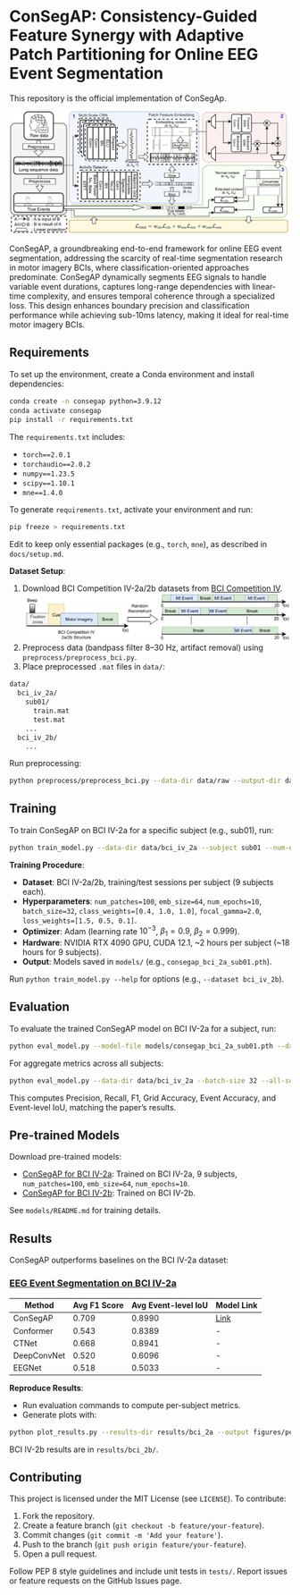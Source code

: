 # ConSegAP: Consistency-Guided Feature Synergy with Adaptive Patch Partitioning for Online EEG Event Segmentation

This repository is the official implementation of ConSegAp.

![ConSegAP Architecture](figures/architect.png)

ConSegAP, a groundbreaking end-to-end framework for online EEG event segmentation, addressing the scarcity of real-time segmentation research in motor imagery BCIs, where classification-oriented approaches predominate. ConSegAP dynamically segments EEG signals to handle variable event durations, captures long-range dependencies with linear-time complexity, and ensures temporal coherence through a specialized loss. This design enhances boundary precision and classification performance while achieving sub-10ms latency, making it ideal for real-time motor imagery BCIs.

## Requirements

To set up the environment, create a Conda environment and install dependencies:

```bash
conda create -n consegap python=3.9.12
conda activate consegap
pip install -r requirements.txt
```

The `requirements.txt` includes:
- `torch==2.0.1`
- `torchaudio==2.0.2`
- `numpy==1.23.5`
- `scipy==1.10.1`
- `mne==1.4.0`

To generate `requirements.txt`, activate your environment and run:
```bash
pip freeze > requirements.txt
```
Edit to keep only essential packages (e.g., `torch`, `mne`), as described in `docs/setup.md`.

**Dataset Setup**:
1. Download BCI Competition IV-2a/2b datasets from [BCI Competition IV]([http://bnci-horizon-2020.eu/database/data-sets](https://www.bbci.de/competition/iv/#dataset2a)).
![ConSegAP Architecture](figures/data_structure.png)
3. Preprocess data (bandpass filter 8–30 Hz, artifact removal) using `preprocess/preprocess_bci.py`.
4. Place preprocessed `.mat` files in `data/`:
```
data/
  bci_iv_2a/
    sub01/
      train.mat
      test.mat
    ...
  bci_iv_2b/
    ...
```

Run preprocessing:
```bash
python preprocess/preprocess_bci.py --data-dir data/raw --output-dir data/bci_iv_2a
```

## Training

To train ConSegAP on BCI IV-2a for a specific subject (e.g., sub01), run:

```bash
python train_model.py --data-dir data/bci_iv_2a --subject sub01 --num-epochs 10 --batch-size 32 --num-patches 100 --emb-size 64 --class-weights 0.4,1.0,1.0 --focal-gamma 2.0 --loss-weights 1.5,0.5,0.1
```

**Training Procedure**:
- **Dataset**: BCI IV-2a/2b, training/test sessions per subject (9 subjects each).
- **Hyperparameters**: `num_patches=100`, `emb_size=64`, `num_epochs=10`, `batch_size=32`, `class_weights=[0.4, 1.0, 1.0]`, `focal_gamma=2.0`, `loss_weights=[1.5, 0.5, 0.1]`.
- **Optimizer**: Adam (learning rate $10^{-3}$, $\beta_1=0.9$, $\beta_2=0.999$).
- **Hardware**: NVIDIA RTX 4090 GPU, CUDA 12.1, ~2 hours per subject (~18 hours for 9 subjects).
- **Output**: Models saved in `models/` (e.g., `consegap_bci_2a_sub01.pth`).

Run `python train_model.py --help` for options (e.g., `--dataset bci_iv_2b`).

## Evaluation

To evaluate the trained ConSegAP model on BCI IV-2a for a subject, run:

```bash
python eval_model.py --model-file models/consegap_bci_2a_sub01.pth --data-dir data/bci_iv_2a --subject sub01 --batch-size 32
```

For aggregate metrics across all subjects:

```bash
python eval_model.py --data-dir data/bci_iv_2a --batch-size 32 --all-subjects
```

This computes Precision, Recall, F1, Grid Accuracy, Event Accuracy, and Event-level IoU, matching the paper’s results.

## Pre-trained Models

Download pre-trained models:
- [ConSegAP for BCI IV-2a](https://drive.google.com/file/d/anonymous_consegap_bci_2a.pth): Trained on BCI IV-2a, 9 subjects, `num_patches=100`, `emb_size=64`, `num_epochs=10`.
- [ConSegAP for BCI IV-2b](https://drive.google.com/file/d/anonymous_consegap_bci_2b.pth): Trained on BCI IV-2b.

See `models/README.md` for training details.

## Results

ConSegAP outperforms baselines on the BCI IV-2a dataset:

### [EEG Event Segmentation on BCI IV-2a](https://paperswithcode.com/dataset/bci-competition-iv-2a)

| Method        | Avg F1 Score | Avg Event-level IoU | Model Link |
|---------------|--------------|---------------------|------------|
| ConSegAP      | 0.709        | 0.8990              | [Link](https://drive.google.com/file/d/anonymous_consegap_bci_2a.pth) |
| Conformer     | 0.543        | 0.8389              | -          |
| CTNet         | 0.668        | 0.8941              | -          |
| DeepConvNet   | 0.520        | 0.6096              | -          |
| EEGNet        | 0.518        | 0.5033              | -          |

**Reproduce Results**:
- Run evaluation commands to compute per-subject metrics.
- Generate plots with:
```bash
python plot_results.py --results-dir results/bci_2a --output figures/per_subject_performance.png
```
BCI IV-2b results are in `results/bci_2b/`.

## Contributing

This project is licensed under the MIT License (see `LICENSE`). To contribute:
1. Fork the repository.
2. Create a feature branch (`git checkout -b feature/your-feature`).
3. Commit changes (`git commit -m 'Add your feature'`).
4. Push to the branch (`git push origin feature/your-feature`).
5. Open a pull request.

Follow PEP 8 style guidelines and include unit tests in `tests/`. Report issues or feature requests on the GitHub Issues page.
